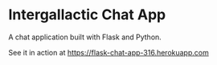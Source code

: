 # Intergallactic Chat App

A chat application built with Flask and Python. 

See it in action at https://flask-chat-app-316.herokuapp.com
